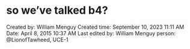 # so we’ve talked b4?

Created by: William Menguy
Created time: September 10, 2023 11:11 AM
Date: April 8, 2015 10:37 AM
Last edited by: William Menguy
person: @LionofTawheed, UCE-1
